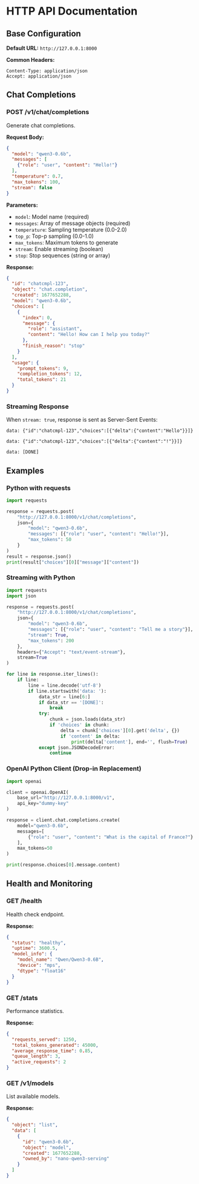 # HTTP API Documentation

## Base Configuration

**Default URL:** `http://127.0.0.1:8000`

**Common Headers:**
```http
Content-Type: application/json
Accept: application/json
```

## Chat Completions

### POST /v1/chat/completions

Generate chat completions.

**Request Body:**
```json
{
  "model": "qwen3-0.6b",
  "messages": [
    {"role": "user", "content": "Hello!"}
  ],
  "temperature": 0.7,
  "max_tokens": 100,
  "stream": false
}
```

**Parameters:**
- `model`: Model name (required)
- `messages`: Array of message objects (required)
- `temperature`: Sampling temperature (0.0-2.0)
- `top_p`: Top-p sampling (0.0-1.0)
- `max_tokens`: Maximum tokens to generate
- `stream`: Enable streaming (boolean)
- `stop`: Stop sequences (string or array)

**Response:**
```json
{
  "id": "chatcmpl-123",
  "object": "chat.completion",
  "created": 1677652288,
  "model": "qwen3-0.6b",
  "choices": [
    {
      "index": 0,
      "message": {
        "role": "assistant",
        "content": "Hello! How can I help you today?"
      },
      "finish_reason": "stop"
    }
  ],
  "usage": {
    "prompt_tokens": 9,
    "completion_tokens": 12,
    "total_tokens": 21
  }
}
```

### Streaming Response

When `stream: true`, response is sent as Server-Sent Events:

```
data: {"id":"chatcmpl-123","choices":[{"delta":{"content":"Hello"}}]}

data: {"id":"chatcmpl-123","choices":[{"delta":{"content":"!"}}]}

data: [DONE]
```

## Examples

### Python with requests

```python
import requests

response = requests.post(
    "http://127.0.0.1:8000/v1/chat/completions",
    json={
        "model": "qwen3-0.6b",
        "messages": [{"role": "user", "content": "Hello!"}],
        "max_tokens": 50
    }
)
result = response.json()
print(result["choices"][0]["message"]["content"])
```

### Streaming with Python

```python
import requests
import json

response = requests.post(
    "http://127.0.0.1:8000/v1/chat/completions",
    json={
        "model": "qwen3-0.6b",
        "messages": [{"role": "user", "content": "Tell me a story"}],
        "stream": True,
        "max_tokens": 200
    },
    headers={"Accept": "text/event-stream"},
    stream=True
)

for line in response.iter_lines():
    if line:
        line = line.decode('utf-8')
        if line.startswith('data: '):
            data_str = line[6:]
            if data_str == '[DONE]':
                break
            try:
                chunk = json.loads(data_str)
                if 'choices' in chunk:
                    delta = chunk['choices'][0].get('delta', {})
                    if 'content' in delta:
                        print(delta['content'], end='', flush=True)
            except json.JSONDecodeError:
                continue
```

### OpenAI Python Client (Drop-in Replacement)

```python
import openai

client = openai.OpenAI(
    base_url="http://127.0.0.1:8000/v1",
    api_key="dummy-key"
)

response = client.chat.completions.create(
    model="qwen3-0.6b",
    messages=[
        {"role": "user", "content": "What is the capital of France?"}
    ],
    max_tokens=50
)

print(response.choices[0].message.content)
```

## Health and Monitoring

### GET /health

Health check endpoint.

**Response:**
```json
{
  "status": "healthy",
  "uptime": 3600.5,
  "model_info": {
    "model_name": "Qwen/Qwen3-0.6B",
    "device": "mps",
    "dtype": "float16"
  }
}
```

### GET /stats

Performance statistics.

**Response:**
```json
{
  "requests_served": 1250,
  "total_tokens_generated": 45000,
  "average_response_time": 0.85,
  "queue_length": 3,
  "active_requests": 2
}
```

### GET /v1/models

List available models.

**Response:**
```json
{
  "object": "list",
  "data": [
    {
      "id": "qwen3-0.6b",
      "object": "model",
      "created": 1677652288,
      "owned_by": "nano-qwen3-serving"
    }
  ]
}
```
